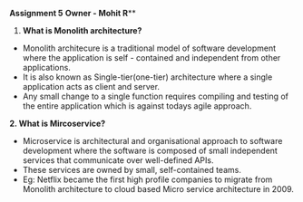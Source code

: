 ****Assignment 5****
**Owner - Mohit R****

1. **What is Monolith architecture?**
- Monolith architecure is a traditional model of software development where the application is self - contained and independent from    other applications.
- It is also known as Single-tier(one-tier) architecture where a single application acts as client and server.
- Any small change to a single function requires compiling and testing of the entire application which is against todays agile approach.
  
**2. What is Mircoservice?**
- Microservice is architectural and organisational approach to software development where the software is composed of small independent services that communicate over well-defined APIs.
- These services are owned by small, self-contained teams.
- Eg: Netflix became the first high profile companies to migrate from Monolith architecture to cloud based Micro service architecture in 2009.
